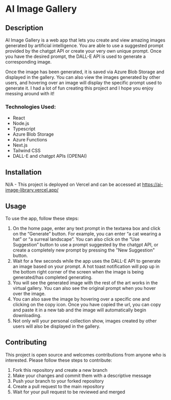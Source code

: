 # AI Image Gallery

## Description

AI Image Gallery is a web app that lets you create and view amazing images generated by artificial intelligence. You are able to use a suggested prompt provided by the chatgpt API or create your very own unique prompt. Once you have the desired prompt, the DALL-E API is used to generate a corresponding image.

Once the image has been generated, it is saved via Azure Blob Storage and displayed in the gallery. You can also view the images generated by other users, and hovering over an image will display the specific prompt used to generate it. I had a lot of fun creating this project and I hope you enjoy messing around with it!

### Technologies Used: 
- React
- Node.js
- Typescript
- Azure Blob Storage
- Azure Functions
- Next.js 
- Tailwind CSS
- DALL-E and chatgpt APIs (OPENAI)

## Installation
N/A - This project is deployed on Vercel and can be accessed at https://ai-image-library.vercel.app/

## Usage 
To use the app, follow these steps:

1. On the home page, enter any text prompt in the textarea box and click on the “Generate” button. For example, you can enter “a cat wearing a hat” or “a surreal landscape”. You can also click on the “Use Suggestion” button to use a prompt suggested by the chatgpt API, or create a completely new prompt by pressing the "New Suggestion" button. 
2. Wait for a few seconds while the app uses the DALL-E API to generate an image based on your prompt. A hot toast notification will pop up in the bottom right corner of the screen when the image is being generated/has completed generating. 
3. You will see the generated image with the rest of the art works in the virtual gallery. You can also see the original prompt when you hover over the image.
4. You can also save the image by hovering over a specific one and clicking on the copy icon. Once you have copied the url, you can copy and paste it in a new tab and the image will automatically begin downloading.
5. Not only will your personal collection show, images created by other users will also be displayed in the gallery. 


## Contributing 

This project is open source and welcomes contributions from anyone who is interested. Please follow these steps to contribute:

1. Fork this repository and create a new branch
2. Make your changes and commit them with a descriptive message
3. Push your branch to your forked repository
4. Create a pull request to the main repository
5. Wait for your pull request to be reviewed and merged